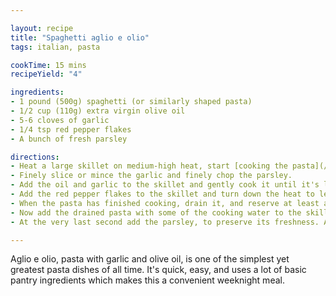 ```yaml
---

layout: recipe
title: "Spaghetti aglio e olio"
tags: italian, pasta

cookTime: 15 mins
recipeYield: "4"

ingredients:
- 1 pound (500g) spaghetti (or similarly shaped pasta)
- 1/2 cup (110g) extra virgin olive oil
- 5-6 cloves of garlic
- 1/4 tsp red pepper flakes
- A bunch of fresh parsley

directions:
- Heat a large skillet on medium-high heat, start [cooking the pasta](/recipes/pasta).
- Finely slice or mince the garlic and finely chop the parsley.
- Add the oil and garlic to the skillet and gently cook it until it's lightly golden brown.
- Add the red pepper flakes to the skillet and turn down the heat to let its flavor infuse the oil.
- When the pasta has finished cooking, drain it, and reserve at least around a cup of the cooking water.
- Now add the drained pasta with some of the cooking water to the skillet and toss vigorously. The starch in the pasta water will help the sauce emulsify and get it to the right consistency.
- At the very last second add the parsley, to preserve its freshness. Adjust the seasoning to taste if necessary.

---
```



Aglio e olio, pasta with garlic and olive oil, is one of the simplest yet greatest pasta dishes of all time. It's quick, easy, and uses a lot of basic pantry ingredients which makes this a convenient weeknight meal.
